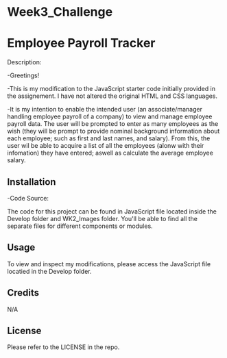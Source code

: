 # Week3_Challenge

# Employee Payroll Tracker

Description:

-Greetings! 

-This is my modification to the  JavaScript starter code initially provided in the assignement. I have not altered the original HTML and CSS languages.

-It is my intention to enable the intended user (an associate/manager handling  employee payroll of a company) to view and manage employee payroll data. The user will be prompted to enter as many employees as the wish (they will be prompt to provide nominal background information about each employee; such as first and last names, and salary). From this, the user wil be able to acquire a list of all the employees (alonw with their infomation) they have entered; aswell as calculate the average employee salary.


## Installation

-Code Source:

The code for this project can be found in JavaScript file located inside the Develop folder and WK2_Images folder. You'll be able to find all the separate files for different components or modules.


## Usage

To view and inspect my modifications, please access the JavaScript file locatied in the Develop folder.


## Credits

N/A

## License

Please refer to the LICENSE in the repo.
